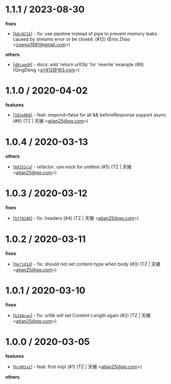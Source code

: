 
1.1.1 / 2023-08-30
==================

**fixes**
  * [[`b8c0216`](http://github.com/eggjs/egg-http-proxy/commit/b8c0216bbf53f3708d8379eaa059db95a28d6440)] - fix: use pipeline instead of pipe to prevent memory leaks caused by streams error or be closed. (#12) (Eros Zhao <<zyeros1991@gmail.com>>)

**others**
  * [[`d0caed9`](http://github.com/eggjs/egg-http-proxy/commit/d0caed95d679ea01fbf22012b531aa6dff596cb4)] - docs: add 'return urlObj' for 'rewrite' example (#8) (QingDeng <<zrl412@163.com>>)

1.1.0 / 2020-04-02
==================

**features**
  * [[`182e0b8`](http://github.com/eggjs/egg-http-proxy/commit/182e0b8da4ace24c5e09b77c4e2987fd42cdf708)] - feat: respond=false for  all && beforeResponse support async (#6) (TZ | 天猪 <<atian25@qq.com>>)

1.0.4 / 2020-03-13
==================

**others**
  * [[`68352ca`](http://github.com/eggjs/egg-http-proxy/commit/68352caa34382497f471e457306b1b496081a66c)] - refactor: use nock for unittest (#5) (TZ | 天猪 <<atian25@qq.com>>)

1.0.3 / 2020-03-12
==================

**fixes**
  * [[`5f70186`](http://github.com/eggjs/egg-http-proxy/commit/5f70186c1c34ca241be0f314b672a71777e29732)] - fix: headers (#4) (TZ | 天猪 <<atian25@qq.com>>)

1.0.2 / 2020-03-11
==================

**fixes**
  * [[`9a71d1d`](http://github.com/eggjs/egg-http-proxy/commit/9a71d1da7d64ba446c76444d577f665e6438205b)] - fix: should not set content-type when body (#3) (TZ | 天猪 <<atian25@qq.com>>)

1.0.1 / 2020-03-10
==================

**fixes**
  * [[`b244cea`](http://github.com/eggjs/egg-http-proxy/commit/b244cead5954a71eb536912e15e91e8ea82b9e42)] - fix: urllib will set Content-Length again (#2) (TZ | 天猪 <<atian25@qq.com>>)

1.0.0 / 2020-03-05
==================

**features**
  * [[`6c002a1`](http://github.com/eggjs/egg-http-proxy/commit/6c002a1749f49450214ceb728992aa041a50c151)] - feat: first impl (#1) (TZ | 天猪 <<atian25@qq.com>>)

**others**

